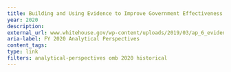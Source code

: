 ```yaml
---
title: Building and Using Evidence to Improve Government Effectiveness (FY 2020 Analytical Perspectives - Chapter 6)
year: 2020
description: 
external_url: www.whitehouse.gov/wp-content/uploads/2019/03/ap_6_evidence-fy2020.pdf
aria-label: FY 2020 Analytical Perspectives
content_tags: 
type: link
filters: analytical-perspectives omb 2020 historical
---
```

